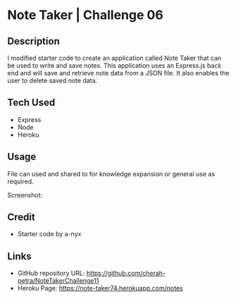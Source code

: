# Note Taker | Challenge 06

## Description

I modified starter code to create an application called Note Taker that can be used to write and save notes. This application uses an Express.js back end and will save and retrieve note data from a JSON file. It also enables the user to delete saved note data.


## Tech Used

- Express
- Node
- Heroku

## Usage

File can used and shared to for knowledge expansion or general use as required. 

Screenshot: 

## Credit

- Starter code by a-nyx

## Links

- GitHub repository URL: https://github.com/cherah-petra/NoteTakerChallenge11
- Heroku Page: https://note-taker74.herokuapp.com/notes
